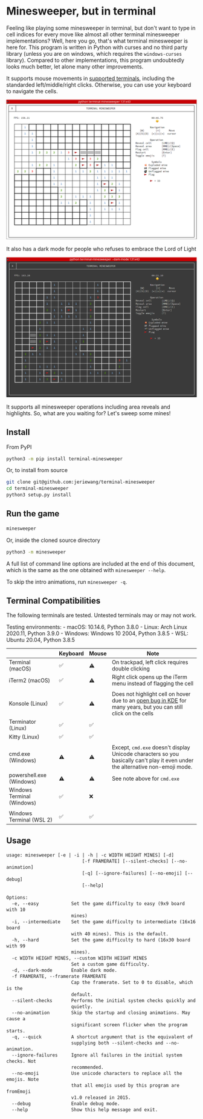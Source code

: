 # Minesweeper, but in terminal

Feeling like playing some minesweeper in terminal, but don't want to type in cell indices for every move like almost all other terminal 
minesweeper implementations? Well, here you go, that's what terminal minesweeper is here for. This program is written 
in Python with curses and no third party library (unless you are on windows, which requires the `windows-curses` library). Compared to other implementations, this program undoubtedly
looks much better, let alone many other improvements. 

It supports mouse movements in [supported terminals](#terminal-compatibilities), including the standarded left/middle/right clicks. Otherwise, you can use your keyboard to navigate the cells. 

![](screenshots/light_mode.png)

It also has a dark mode for people who refuses to embrace the Lord of Light

![](screenshots/dark_mode.png)

It supports all minesweeper operations including area reveals and highlights. So, what are you waiting for?
Let's sweep some mines!

## Install

From PyPI

```sh
python3 -m pip install terminal-minesweeper
```

Or, to install from source

```sh
git clone git@github.com:jeriewang/terminal-minesweeper
cd terminal-minesweeper
python3 setup.py install
```

## Run the game

```sh
minesweeper
```

Or, inside the cloned source directory

```sh
python3 -m minesweeper
```

A full list of command line options are included at the end of this document, which is the same as the one obtained with `minesweeper --help`. 

To skip the intro animations, run `minesweeper -q`. 

## Terminal Compatibilities

The following terminals are tested. Untested terminals may or may not work. 

Testing environments: 
    - macOS: 10.14.6, Python 3.8.0
    - Linux: Arch Linux 2020.11, Python 3.9.0
    - Windows: Windows 10 2004, Python 3.8.5
    - WSL: Ubuntu 20.04, Python 3.8.5

|                            | Keyboard | Mouse | Note                                                                                                                                     |
|----------------------------|----------|-------|------------------------------------------------------------------------------------------------------------------------------------------|
| Terminal (macOS)           | ✅        | ⚠️     | On trackpad, left click requires double clicking                                                                                         |
| iTerm2 (macOS)             | ✅        | ⚠️     | Right click opens up the iTerm menu instead of flagging the cell                                                                         |
|                            |          |       |                                                                                                                                          |
| Konsole (Linux)            | ✅        | ⚠️     | Does not highlight cell on hover due to an [open bug in KDE](https://bugs.kde.org/show_bug.cgi?id=391967) for many years, but you can still click on the cells |
| Terminator (Linux)         | ✅        | ✅     |                                                                                                                                          |
| Kitty (Linux)            |  ✅        |   ✅    |                                                                                                                                          |
|                            |          |       |                                                                                                                                          |
| cmd.exe (Windows)          | ⚠️        | ⚠️     | Except, `cmd.exe` doesn't display Unicode characters so you basically can't play it even under the alternative non-emoji mode.           |
| powershell.exe (Windows)   | ⚠️        | ⚠️     | See note above for `cmd.exe`                                                                                                             |
| Windows Terminal (Windows) | ✅        | ❌      |                                                                                                                                          |
|                            |          |       |                                                                                                                                          |
| Windows Terminal (WSL 2)   | ✅        | ✅     |                                                                                                                                          |
## Usage
```
usage: minesweeper [-e | -i | -h | -c WIDTH HEIGHT MINES] [-d]
                            [-f FRAMERATE] [--silent-checks] [--no-animation]
                            [-q] [--ignore-failures] [--no-emoji] [--debug]
                            [--help]

Options:
  -e, --easy            Set the game difficulty to easy (9x9 board with 10
                        mines)
  -i, --intermediate    Set the game difficulty to intermediate (16x16 board
                        with 40 mines). This is the default.
  -h, --hard            Set the game difficulty to hard (16x30 board with 99
                        mines).
  -c WIDTH HEIGHT MINES, --custom WIDTH HEIGHT MINES
                        Set a custom game difficulty.
  -d, --dark-mode       Enable dark mode.
  -f FRAMERATE, --framerate FRAMERATE
                        Cap the framerate. Set to 0 to disable, which is the
                        default.
  --silent-checks       Performs the initial system checks quickly and
                        quietly.
  --no-animation        Skip the startup and closing animations. May cause a
                        significant screen flicker when the program starts.
  -q, --quick           A shortcut argument that is the equivalent of
                        supplying both --silent-checks and --no-animation.
  --ignore-failures     Ignore all failures in the initial system checks. Not
                        recommended.
  --no-emoji            Use unicode characters to replace all the emojis. Note
                        that all emojis used by this program are fromEmoji
                        v1.0 released in 2015.
  --debug               Enable debug mode.
  --help                Show this help message and exit.
```

